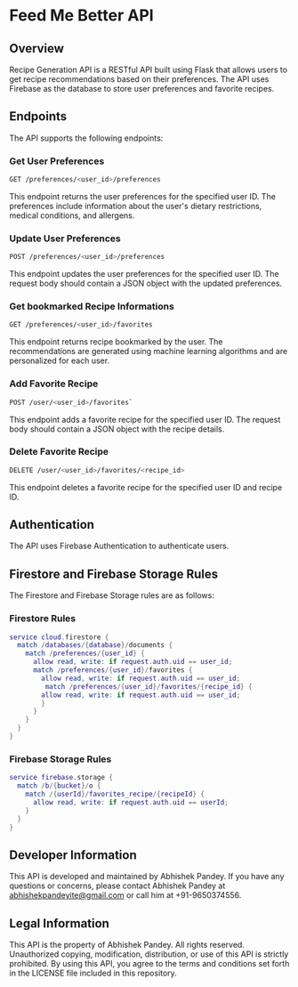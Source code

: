 # Feed Me Better API

## Overview

Recipe Generation API is a RESTful API built using Flask that allows users to get recipe recommendations based on their preferences. The API uses Firebase as the database to store user preferences and favorite recipes.

## Endpoints

The API supports the following endpoints:

### Get User Preferences
```bash
GET /preferences/<user_id>/preferences
```

This endpoint returns the user preferences for the specified user ID. The preferences include information about the user's dietary restrictions, medical conditions, and allergens.

### Update User Preferences

```bash
POST /preferences/<user_id>/preferences
```

This endpoint updates the user preferences for the specified user ID. The request body should contain a JSON object with the updated preferences.

### Get bookmarked Recipe Informations

```bash
GET /preferences/<user_id>/favorites
```

This endpoint returns recipe bookmarked by the user. The recommendations are generated using machine learning algorithms and are personalized for each user.

### Add Favorite Recipe

```bash
POST /user/<user_id>/favorites`
```
This endpoint adds a favorite recipe for the specified user ID. The request body should contain a JSON object with the recipe details.

### Delete Favorite Recipe

```bash
DELETE /user/<user_id>/favorites/<recipe_id>
```

This endpoint deletes a favorite recipe for the specified user ID and recipe ID.

## Authentication

The API uses Firebase Authentication to authenticate users.

## Firestore and Firebase Storage Rules

The Firestore and Firebase Storage rules are as follows:

### Firestore Rules

```lua
service cloud.firestore {
  match /databases/{database}/documents {
    match /preferences/{user_id} {
      allow read, write: if request.auth.uid == user_id;
      match /preferences/{user_id}/favorites {
        allow read, write: if request.auth.uid == user_id;
         match /preferences/{user_id}/favorites/{recipe_id} {
        allow read, write: if request.auth.uid == user_id;
        }
      } 
    }
  }
}
```

### Firebase Storage Rules

```lua
service firebase.storage {
  match /b/{bucket}/o {
    match /{userId}/favorites_recipe/{recipeId} {
      allow read, write: if request.auth.uid == userId;
    }
  }
} 
```

## Developer Information

This API is developed and maintained by Abhishek Pandey. If you have any questions or concerns, please contact Abhishek Pandey at [abhishekpandeyite@gmail.com](mailto:abhishekpandeyite@gmail.com) or call him at +91-9650374556.

## Legal Information

This API is the property of Abhishek Pandey. All rights reserved. Unauthorized copying, modification, distribution, or use of this API is strictly prohibited. By using this API, you agree to the terms and conditions set forth in the LICENSE file included in this repository.